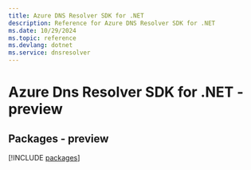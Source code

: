 ```yaml
---
title: Azure DNS Resolver SDK for .NET
description: Reference for Azure DNS Resolver SDK for .NET
ms.date: 10/29/2024
ms.topic: reference
ms.devlang: dotnet
ms.service: dnsresolver
---
```

# Azure Dns Resolver SDK for .NET - preview
## Packages - preview
[!INCLUDE [packages](dns-resolver-index.md)]